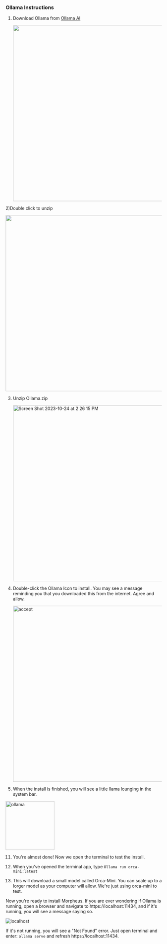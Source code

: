 ### Ollama Instructions

1) Download Ollama from [Ollama AI](https://Ollama.ai)
   
   <img width="566" alt="" src="https://github.com/MorpheusAIs/Morpheus/assets/76454555/2c0f3daf-5917-4594-bb6d-5d55bb7eadf7">

2)Double click to unzip

   <img width="566" alt="" src="https://github.com/MorpheusAIs/Morpheus/assets/76454555/66c7701d-ebd3-49c7-8d5d-0fd27e9761df">

3) Unzip Ollama.zip
  
   <img width="566" alt="Screen Shot 2023-10-24 at 2 26 15 PM" src="https://github.com/MorpheusAIs/Morpheus/assets/76454555/fdb9727a-8fcb-4078-bb0f-4bfeb5fcc655">
   
4) Double-click the Ollama Icon to install.  You may see a message reminding you that you downloaded this from the internet. Agree and allow.
   
   <img width="566" alt="accept" src="https://github.com/MorpheusAIs/Morpheus/assets/76454555/d9d8038b-0494-4170-8aeb-2a77000f629a">

   
5) When the install is finished, you will see a little llama lounging in the system bar.
   
<img width="157" alt="ollama" src="https://github.com/MorpheusAIs/Morpheus/assets/76454555/9fbd3195-fcb2-4789-9e6e-dbc0fc96dcdd">
 
11) You're almost done! Now we open the terminal to test the install.


12) When you've opened the terminal app, type
   ```Ollama run orca-mini:latest```

13) This will download a small model called Orca-Mini. You can scale up to a lorger model as your computer will allow.  We're just using orca-mini to test. 

Now you're ready to install Morpheus.  If you are ever wondering if Ollama is running, open a browser and navigate to https://localhost:11434, and if it's running, you will see a message saying so.

![localhost](https://github.com/MorpheusAIs/Morpheus/assets/76454555/1dfcfffe-2365-402a-84de-f0fc17cf3b6c)

If it's not running, you will see a "Not Found" error.  Just open terminal and enter:
```ollama serve``` and refresh https://localhost:11434.
